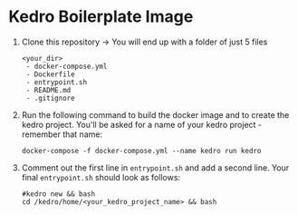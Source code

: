 # Kedro Boilerplate Image
1. Clone this repository -> You will end up with a folder of just 5 files
    ```shell script
    <your_dir>
     - docker-compose.yml
     - Dockerfile
     - entrypoint.sh
     - README.md
     - .gitignore
    ```
2. Run the following command to build the docker image and to create the kedro project. You'll be asked for a name of your kedro project - remember that name:
    ```shell script
    docker-compose -f docker-compose.yml --name kedro run kedro
    ```
3. Comment out the first line in `entrypoint.sh` and add a second line. Your final `entrypoint.sh` should look as follows:
    ```shell script
    #kedro new && bash
    cd /kedro/home/<your_kedro_project_name> && bash
    ```
